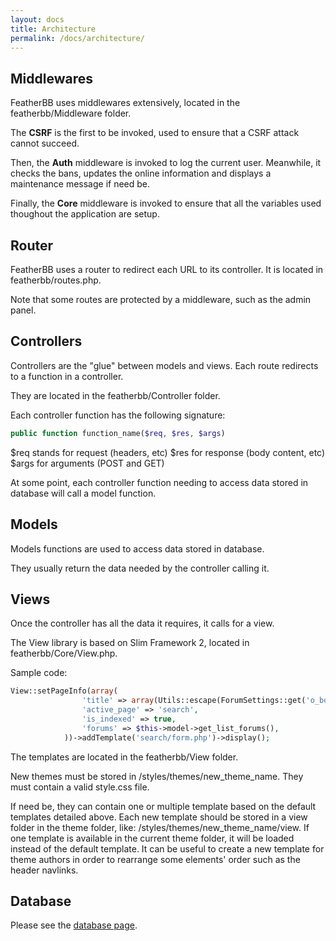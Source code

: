 ```yaml
---
layout: docs
title: Architecture
permalink: /docs/architecture/
---
```


## Middlewares

FeatherBB uses middlewares extensively, located in the featherbb/Middleware folder.

The **CSRF** is the first to be invoked, used to ensure that a CSRF attack cannot succeed.

Then, the **Auth** middleware is invoked to log the current user. Meanwhile, it checks the bans, updates the online information and displays a maintenance message if need be.

Finally, the **Core** middleware is invoked to ensure that all the variables used thoughout the application are setup.

## Router

FeatherBB uses a router to redirect each URL to its controller. It is located in featherbb/routes.php.

Note that some routes are protected by a middleware, such as the admin panel.

## Controllers

Controllers are the "glue" between models and views. Each route redirects to a function in a controller.

They are located in the featherbb/Controller folder.

Each controller function has the following signature:

```php
public function function_name($req, $res, $args)
```

$req stands for request (headers, etc)
$res for response (body content, etc)
$args for arguments (POST and GET)

At some point, each controller function needing to access data stored in database will call a model function.

## Models

Models functions are used to access data stored in database.

They usually return the data needed by the controller calling it.

## Views

Once the controller has all the data it requires, it calls for a view.

The View library is based on Slim Framework 2, located in featherbb/Core/View.php.

Sample code:

```php
View::setPageInfo(array(
                'title' => array(Utils::escape(ForumSettings::get('o_board_title')), __('Search')),
                'active_page' => 'search',
                'is_indexed' => true,
                'forums' => $this->model->get_list_forums(),
            ))->addTemplate('search/form.php')->display();
```

The templates are located in the featherbb/View folder.

New themes must be stored in /styles/themes/new_theme_name. They must contain a valid style.css file.

If need be, they can contain one or multiple template based on the default templates detailed above. Each new template should be stored in a view folder in the theme folder, like: /styles/themes/new_theme_name/view. If one template is available in the current theme folder, it will be loaded instead of the default template. It can be useful to create a new template for theme authors in order to rearrange some elements' order such as the header navlinks.

## Database

Please see the [database page](https://featherbb.org/docs/database).